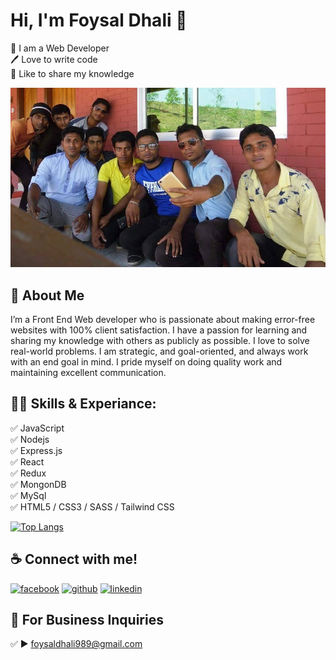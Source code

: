 # Hi, I'm Foysal Dhali 👋

<p>
👑 I am a Web Developer <br> 
🖊️ Love to write code <br> 
🎤 Like to share my knowledge </p> 


[<img src="asset/group-photo-re-size.jpg">](https://www.facebook.com/f.foysal.fahim/)



## 🚀 About Me
I’m a Front End Web developer who is passionate about making error-free websites with 100% client satisfaction. I have a passion for learning and sharing my knowledge with others as publicly as possible. I love to solve real-world problems. I am strategic, and goal-oriented, and always work with an end goal in mind. I pride myself on doing quality work and maintaining excellent communication.

## 👨‍💻 Skills & Experiance: 
✅ JavaScript <br> 
✅ Nodejs <br>
✅ Express.js <br>
✅ React <br>
✅ Redux <br>
✅ MongonDB <br>
✅ MySql <br>
✅ HTML5 / CSS3 / SASS / Tailwind CSS <br>

[![Top Langs](https://github-readme-stats.vercel.app/api/top-langs/?username=DhaliFoysal)](https://github.com/anuraghazra/github-readme-stats)


## ☕ Connect with me!
[<img src='https://camo.githubusercontent.com/2d1ffa69dd491ebeca01b2098cf8233dd09950ff5895abccd5b455ca442abc59/68747470733a2f2f696d672e736869656c64732e696f2f62616467652f46616365626f6f6b2d3138373746323f7374796c653d666f722d7468652d6261646765266c6f676f3d66616365626f6f6b266c6f676f436f6c6f723d7768697465' alt='facebook' height='40'>](https://www.facebook.com/f.foysal.fahim)    [<img src='https://camo.githubusercontent.com/bd2bd127c104ba5c98bb12c70801b075aee1f040009089510f69554300e7ff41/68747470733a2f2f696d672e736869656c64732e696f2f62616467652f4769742d4630353033323f7374796c653d666f722d7468652d6261646765266c6f676f3d676974266c6f676f436f6c6f723d7768697465' alt='github' height='40'>](https://github.com/DhaliFoysal)  [<img src='https://camo.githubusercontent.com/a80d00f23720d0bc9f55481cfcd77ab79e141606829cf16ec43f8cacc7741e46/68747470733a2f2f696d672e736869656c64732e696f2f62616467652f4c696e6b6564496e2d3030373742353f7374796c653d666f722d7468652d6261646765266c6f676f3d6c696e6b6564696e266c6f676f436f6c6f723d7768697465' alt='linkedin' height='40'>](https://www.linkedin.com/in/foysal-dhali-791078298/)  



## 📧 For Business Inquiries 
✅  ► foysaldhali989@gmail.com
